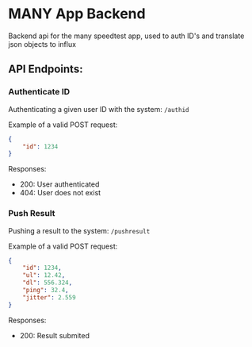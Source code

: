 # MANY App Backend

Backend api for the many speedtest app, used to auth ID's and translate json objects to influx

## API Endpoints:

### Authenticate ID

Authenticating a given user ID with the system: ```/authid```

Example of a valid POST request:
```json
{
    "id": 1234
}
```

Responses:

- 200: User authenticated
- 404: User does not exist

### Push Result

Pushing a result to the system: ```/pushresult```

Example of a valid POST request:
```json
{
    "id": 1234,
    "ul": 12.42,
    "dl": 556.324,
    "ping": 32.4,
    "jitter": 2.559
}
```

Responses:

- 200: Result submited